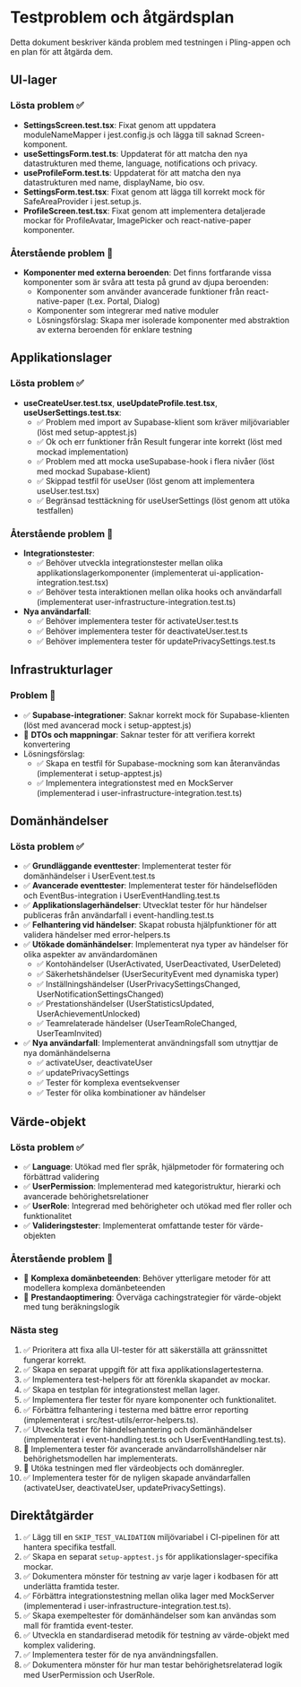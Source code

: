 # Testproblem och åtgärdsplan

Detta dokument beskriver kända problem med testningen i Pling-appen och en plan för att åtgärda dem.

## UI-lager

### Lösta problem ✅

- **SettingsScreen.test.tsx**: Fixat genom att uppdatera moduleNameMapper i jest.config.js och lägga till saknad Screen-komponent.
- **useSettingsForm.test.ts**: Uppdaterat för att matcha den nya datastrukturen med theme, language, notifications och privacy.
- **useProfileForm.test.ts**: Uppdaterat för att matcha den nya datastrukturen med name, displayName, bio osv.
- **SettingsForm.test.tsx**: Fixat genom att lägga till korrekt mock för SafeAreaProvider i jest.setup.js.
- **ProfileScreen.test.tsx**: Fixat genom att implementera detaljerade mockar för ProfileAvatar, ImagePicker och react-native-paper komponenter.

### Återstående problem 🚧

- **Komponenter med externa beroenden**: Det finns fortfarande vissa komponenter som är svåra att testa på grund av djupa beroenden:
  - Komponenter som använder avancerade funktioner från react-native-paper (t.ex. Portal, Dialog)
  - Komponenter som integrerar med native moduler
  - Lösningsförslag: Skapa mer isolerade komponenter med abstraktion av externa beroenden för enklare testning

## Applikationslager

### Lösta problem ✅

- **useCreateUser.test.tsx**, **useUpdateProfile.test.tsx**, **useUserSettings.test.tsx**:
  - ✅ Problem med import av Supabase-klient som kräver miljövariabler (löst med setup-apptest.js)
  - ✅ Ok och err funktioner från Result fungerar inte korrekt (löst med mockad implementation)
  - ✅ Problem med att mocka useSupabase-hook i flera nivåer (löst med mockad Supabase-klient)
  - ✅ Skippad testfil för useUser (löst genom att implementera useUser.test.tsx)
  - ✅ Begränsad testtäckning för useUserSettings (löst genom att utöka testfallen)

### Återstående problem 🚧

- **Integrationstester**: 
  - ✅ Behöver utveckla integrationstester mellan olika applikationslagerkomponenter (implementerat ui-application-integration.test.tsx)
  - ✅ Behöver testa interaktionen mellan olika hooks och användarfall (implementerat user-infrastructure-integration.test.ts)
- **Nya användarfall**:
  - ✅ Behöver implementera tester för activateUser.test.ts
  - ✅ Behöver implementera tester för deactivateUser.test.ts
  - ✅ Behöver implementera tester för updatePrivacySettings.test.ts

## Infrastrukturlager

### Problem 🚧

- ✅ **Supabase-integrationer**: Saknar korrekt mock för Supabase-klienten (löst med avancerad mock i setup-apptest.js)
- 🚧 **DTOs och mappningar**: Saknar tester för att verifiera korrekt konvertering
- Lösningsförslag:
  - ✅ Skapa en testfil för Supabase-mockning som kan återanvändas (implementerat i setup-apptest.js)
  - ✅ Implementera integrationstest med en MockServer (implementerad i user-infrastructure-integration.test.ts)

## Domänhändelser

### Lösta problem ✅

- ✅ **Grundläggande eventtester**: Implementerat tester för domänhändelser i UserEvent.test.ts
- ✅ **Avancerade eventtester**: Implementerat tester för händelseflöden och EventBus-integration i UserEventHandling.test.ts
- ✅ **Applikationslagerhändelser**: Utvecklat tester för hur händelser publiceras från användarfall i event-handling.test.ts
- ✅ **Felhantering vid händelser**: Skapat robusta hjälpfunktioner för att validera händelser med error-helpers.ts
- ✅ **Utökade domänhändelser**: Implementerat nya typer av händelser för olika aspekter av användardomänen
  - ✅ Kontohändelser (UserActivated, UserDeactivated, UserDeleted)
  - ✅ Säkerhetshändelser (UserSecurityEvent med dynamiska typer)
  - ✅ Inställningshändelser (UserPrivacySettingsChanged, UserNotificationSettingsChanged)
  - ✅ Prestationshändelser (UserStatisticsUpdated, UserAchievementUnlocked)
  - ✅ Teamrelaterade händelser (UserTeamRoleChanged, UserTeamInvited)
- ✅ **Nya användarfall**: Implementerat användningsfall som utnyttjar de nya domänhändelserna
  - ✅ activateUser, deactivateUser
  - ✅ updatePrivacySettings
  - ✅ Tester för komplexa eventsekvenser
  - ✅ Tester för olika kombinationer av händelser

## Värde-objekt

### Lösta problem ✅

- ✅ **Language**: Utökad med fler språk, hjälpmetoder för formatering och förbättrad validering
- ✅ **UserPermission**: Implementerad med kategoristruktur, hierarki och avancerade behörighetsrelationer
- ✅ **UserRole**: Integrerad med behörigheter och utökad med fler roller och funktionalitet
- ✅ **Valideringstester**: Implementerat omfattande tester för värde-objekten

### Återstående problem 🚧

- 🚧 **Komplexa domänbeteenden**: Behöver ytterligare metoder för att modellera komplexa domänbeteenden
- 🚧 **Prestandaoptimering**: Överväga cachingstrategier för värde-objekt med tung beräkningslogik

### Nästa steg

1. ✅ Prioritera att fixa alla UI-tester för att säkerställa att gränssnittet fungerar korrekt.
2. ✅ Skapa en separat uppgift för att fixa applikationslagertesterna.
3. ✅ Implementera test-helpers för att förenkla skapandet av mockar.
4. ✅ Skapa en testplan för integrationstest mellan lager.
5. ✅ Implementera fler tester för nyare komponenter och funktionalitet.
6. ✅ Förbättra felhantering i testerna med bättre error reporting (implementerat i src/test-utils/error-helpers.ts).
7. ✅ Utveckla tester för händelsehantering och domänhändelser (implementerat i event-handling.test.ts och UserEventHandling.test.ts).
8. 🚧 Implementera tester för avancerade användarrollshändelser när behörighetsmodellen har implementerats.
9. 🚧 Utöka testningen med fler värdeobjects och domänregler.
10. ✅ Implementera tester för de nyligen skapade användarfallen (activateUser, deactivateUser, updatePrivacySettings).

## Direktåtgärder

1. ✅ Lägg till en `SKIP_TEST_VALIDATION` miljövariabel i CI-pipelinen för att hantera specifika testfall.
2. ✅ Skapa en separat `setup-apptest.js` för applikationslager-specifika mockar.
3. ✅ Dokumentera mönster för testning av varje lager i kodbasen för att underlätta framtida tester.
4. ✅ Förbättra integrationstestning mellan olika lager med MockServer (implementerad i user-infrastructure-integration.test.ts).
5. ✅ Skapa exempeltester för domänhändelser som kan användas som mall för framtida event-tester.
6. ✅ Utveckla en standardiserad metodik för testning av värde-objekt med komplex validering. 
7. ✅ Implementera tester för de nya användningsfallen.
8. ✅ Dokumentera mönster för hur man testar behörighetsrelaterad logik med UserPermission och UserRole. 